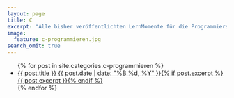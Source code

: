 ```yaml
---
layout: page
title: C
excerpt: "Alle bisher veröffentlichten LernMomente für die Programmiersprache C."
image:
  feature: c-programmieren.jpg
search_omit: true
---
```


<ul class="post-list">
{% for post in site.categories.c-programmieren %} 
  <li><article><a href="{{ site.url }}{{ post.url }}">{{ post.title }} <span class="entry-date"><time datetime="{{ post.date | date_to_xmlschema }}">{{ post.date | date: "%B %d, %Y" }}</time></span>{% if post.excerpt %} <span class="excerpt">{{ post.excerpt }}</span>{% endif %}</a></article></li>
{% endfor %}
</ul>
